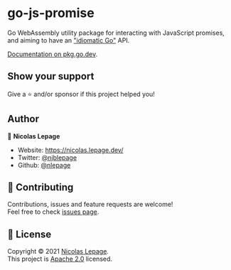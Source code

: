 # go-js-promise

Go WebAssembly utility package for interacting with JavaScript promises, and aiming to have an ["idiomatic Go"](https://dave.cheney.net/2020/02/23/the-zen-of-go) API.

[Documentation on pkg.go.dev](https://pkg.go.dev/github.com/nlepage/go-js-promise).

## Show your support

Give a ⭐️ and/or sponsor if this project helped you!

## Author

👤 **Nicolas Lepage**

* Website: https://nicolas.lepage.dev/
* Twitter: [@njblepage](https://twitter.com/njblepage)
* Github: [@nlepage](https://github.com/nlepage)

## 🤝 Contributing

Contributions, issues and feature requests are welcome!<br />Feel free to check [issues page](https://github.com/nlepage/go-js-promise/issues).

## 📝 License

Copyright © 2021 [Nicolas Lepage](https://github.com/nlepage).<br />
This project is [Apache 2.0](https://github.com/nlepage/go-js-promise/blob/master/LICENSE) licensed.
